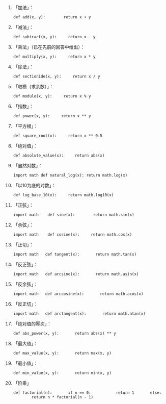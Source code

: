 1. 「加法」：
    
    `def add(x, y):       
	    return x + y   `
    
2. 「减法」：
    
    `def subtract(x, y):
           return x - y   `
    
3. 「乘法」（已在先前的回答中给出）：
    
    `def multiply(x, y):
           return x * y   `
    
4. 「除法」：
    
    `def sectionide(x, y):
           return x / y   `
    
5. 「取模（求余数）」：
    
    `def modulo(x, y):
           return x % y   `
    
6. 「指数」：
    
    `def power(x, y):
           return x ** y   `
    
7. 「平方根」：
    
    `def square_root(x):
           return x ** 0.5   `
    
8. 「绝对值」：
    
    `def absolute_value(x):
           return abs(x)   `
    
9. 「自然对数」：
    
    `import math
    def natural_log(x):
	    return math.log(x)   `
    
10. 「以10为底的对数」：
    
    `def log_base_10(x):
           return math.log10(x)   `
    
11. 「正弦」：
    
    `import math   
    def sine(x):       
	    return math.sin(x)   `
    
12. 「余弦」：
    
    `import math   
    def cosine(x):
           return math.cos(x)   `
    
13. 「正切」：
    
    `import math   def tangent(x):       return math.tan(x)   `
    
14. 「反正弦」：
    
    `import math   def arcsine(x):       return math.asin(x)   `
    
15. 「反余弦」：
    
    `import math   def arccosine(x):       return math.acos(x)   `
    
16. 「反正切」：
    
    `import math   def arctangent(x):       return math.atan(x)   `
    
17. 「绝对值的幂次」：
    
    `def abs_power(x, y):       return abs(x) ** y   `
    
18. 「最大值」：
    
    `def max_value(x, y):       return max(x, y)   `
    
19. 「最小值」：
    
    `def min_value(x, y):       return min(x, y)   `
    
20. 「阶乘」
    
    `def factorial(n):       if n == 0:           return 1       else:           return n * factorial(n - 1)`